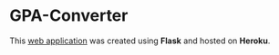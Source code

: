# GPA-Converter

This [web application](http://grade-converter.herokuapp.com/) was created using **Flask** and hosted on **Heroku**.

